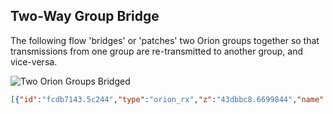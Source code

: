 Two-Way Group Bridge
--------------------

The following flow 'bridges' or 'patches' two Orion groups together so that
transmissions from one group are re-transmitted to another group, and
vice-versa.

![Two Orion Groups Bridged](https://github.com/orion-labs/node-red-contrib-orion/raw/master/docs/example-2way_bridge.png)

```json
[{"id":"fcdb7143.5c244","type":"orion_rx","z":"43dbbc8.6699844","name":"Group A RX","orion_config":"","x":90,"y":80,"wires":[["7748fadc.f08b74"]]},{"id":"7748fadc.f08b74","type":"orion_tx","z":"43dbbc8.6699844","name":"Group B TX","orion_config":"","x":270,"y":80,"wires":[]},{"id":"94e3616d.0bc3e","type":"orion_tx","z":"43dbbc8.6699844","name":"Group A TX","orion_config":"","x":270,"y":120,"wires":[]},{"id":"17f0f537.c1f2db","type":"orion_rx","z":"43dbbc8.6699844","name":"Group B RX","orion_config":"","x":90,"y":120,"wires":[["94e3616d.0bc3e"]]}]
```
